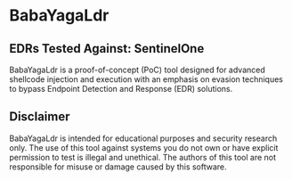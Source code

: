 # BabaYagaLdr

## EDRs Tested Against: SentinelOne

BabaYagaLdr is a proof-of-concept (PoC) tool designed for advanced shellcode injection and execution with an emphasis on evasion techniques to bypass Endpoint Detection and Response (EDR) solutions.

## Disclaimer

BabaYagaLdr is intended for educational purposes and security research only. The use of this tool against systems you do not own or have explicit permission to test is illegal and unethical. The authors of this tool are not responsible for misuse or damage caused by this software.
